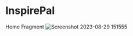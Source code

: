 # InspirePal
Home Fragment
![Screenshot 2023-08-29 151555](https://github.com/coder-sandeep/InspirePal/assets/54542247/57061fb3-ea3d-41ba-ade5-4cb8a223fce6)
